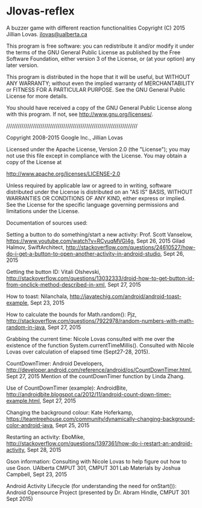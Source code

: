 # Jlovas-reflex
 A buzzer game with different reaction functionalities
 Copyright (C) 2015  Jillian Lovas. jlovas@ualberta.ca

 This program is free software: you can redistribute it and/or modify
 it under the terms of the GNU General Public License as published by
 the Free Software Foundation, either version 3 of the License, or
 (at your option) any later version.

 This program is distributed in the hope that it will be useful,
 but WITHOUT ANY WARRANTY; without even the implied warranty of
 MERCHANTABILITY or FITNESS FOR A PARTICULAR PURPOSE.  See the
 GNU General Public License for more details.

 You should have received a copy of the GNU General Public License
 along with this program.  If not, see <http://www.gnu.org/licenses/>.

/////////////////////////////////////////////////////////////////////

Copyright 2008-2015 Google Inc., Jillian Lovas

Licensed under the Apache License, Version 2.0 (the "License");
you may not use this file except in compliance with the License.
You may obtain a copy of the License at

http://www.apache.org/licenses/LICENSE-2.0

Unless required by applicable law or agreed to in writing, software
distributed under the License is distributed on an "AS IS" BASIS,
WITHOUT WARRANTIES OR CONDITIONS OF ANY KIND, either express or implied.
See the License for the specific language governing permissions and
limitations under the License.


 
Documentation of sources used:

Setting a button to do something/start a new activity:
Prof. Scott Vanselow, https://www.youtube.com/watch?v=RCyuqMVGl4g, Sept 26, 2015
Gilad Halmov, SwiftArchitect, http://stackoverflow.com/questions/24610527/how-do-i-get-a-button-to-open-another-activity-in-android-studio, Sept 26, 2015

Getting the button ID:
Vitali Olshevski, http://stackoverflow.com/questions/13032333/droid-how-to-get-button-id-from-onclick-method-described-in-xml, Sept 27, 2015

How to toast:
Nilanchala, http://javatechig.com/android/android-toast-example, Sept 23, 2015

How to calculate the bounds for Math.random():
Pjz, http://stackoverflow.com/questions/7922978/random-numbers-with-math-random-in-java, Sept 27, 2015

Grabbing the current time:
Nicole Lovas consulted with me over the existence of the function System.currentTimeMillis(). Consulted with Nicole Lovas over calculation of elapsed time (Sept27-28, 2015).

CountDownTimer:
Android Developers, http://developer.android.com/reference/android/os/CountDownTimer.html, Sept 27, 2015
Mention of the countDownTimer function by Linda Zhang.

Use of CountDownTimer (example):
AndroidBite, http://androidbite.blogspot.ca/2012/11/android-count-down-timer-example.html, Sept 27, 2015

Changing the background colour:
Kate Hoferkamp, https://teamtreehouse.com/community/dynamically-changing-background-color-android-java, Sept 25, 2015

Restarting an activity:
EboMike, http://stackoverflow.com/questions/1397361/how-do-i-restart-an-android-activity, Sept 28, 2015

Gson information:
Consulting with Nicole Lovas to help figure out how to use Gson.
UAlberta CMPUT 301, CMPUT 301 Lab Materials by Joshua Campbell, Sept 23, 2015 

Android Activity Lifecycle (for understanding the need for onStart()):
Android Opensource Project (presented by Dr. Abram Hindle, CMPUT 301 Sept 2015)


